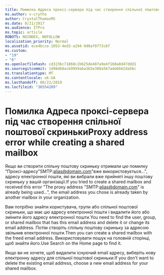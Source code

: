 ```yaml
---
title: Помилка Адреса проксі-сервера під час створення спільної поштової скриньки
ms.author: v-crytho
author: CrystalThomasMS
ms.date: 8/21/2017
ms.audience: ITPro
ms.topic: article
ROBOTS: NOINDEX, NOFOLLOW
localization_priority: Normal
ms.assetid: ece4bcce-1053-4ed3-a194-9d0af8f73c6f
ms.custom:
- "19"
- "6"
ms.openlocfilehash: cd3236c71868c2b625de407a9e4f160a8d47ddd1
ms.sourcegitcommit: 1d98db8acb9959aba3b5e308a567ade6b62da56c
ms.translationtype: MT
ms.contentlocale: uk-UA
ms.lasthandoff: 08/22/2019
ms.locfileid: "36554209"
---
```

# <a name="proxy-address-error-while-creating-a-shared-mailbox"></a><span data-ttu-id="ff6b8-102">Помилка Адреса проксі-сервера під час створення спільної поштової скриньки</span><span class="sxs-lookup"><span data-stu-id="ff6b8-102">Proxy address error while creating a shared mailbox</span></span>

<span data-ttu-id="ff6b8-103">Якщо ви створити спільну поштову скриньку отримали цю помилку "Проксі-адресу"SMTP:alias@domain.com"вже використовується...", адресу електронної пошти, які ви вибрали вже прийняті іншу поштову скриньку у вашій організації.</span><span class="sxs-lookup"><span data-stu-id="ff6b8-103">If you tried to create a shared mailbox and received this error "The proxy address "SMTP:alias@domain.com" is already being used…", the email address you chose is already taken by another mailbox in your organization.</span></span>
  
<span data-ttu-id="ff6b8-104">Вам потрібно знайти користувача, групи або спільної поштової скриньки, що має цю адресу електронної пошти і видалити його або змінити його адресу електронної пошти.</span><span class="sxs-lookup"><span data-stu-id="ff6b8-104">You need to find the user, group, or shared mailbox that has this email address and delete it or change its email address.</span></span> <span data-ttu-id="ff6b8-105">Потім створіть спільну поштову скриньку за адресою звільнив електронної пошти.</span><span class="sxs-lookup"><span data-stu-id="ff6b8-105">Then you can create a shared mailbox with the freed email address.</span></span> <span data-ttu-id="ff6b8-106">Використовувати пошук на головній сторінці, щоб знайти його.</span><span class="sxs-lookup"><span data-stu-id="ff6b8-106">Use Search on the Home page to find it.</span></span>
  
<span data-ttu-id="ff6b8-107">Якщо ви не хочете, щоб видалити існуючий email адресу, виберіть нову електронну адресу для спільної поштової скриньки.</span><span class="sxs-lookup"><span data-stu-id="ff6b8-107">If you don't want to delete the existing email address, choose a new email address for your shared mailbox.</span></span>
  